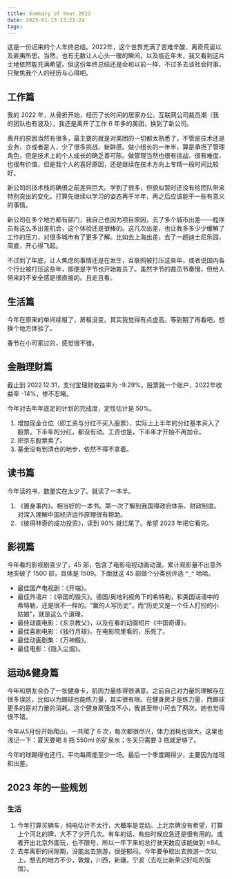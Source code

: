 ```yaml
---
title: Summary of Year 2022
date: 2023-01-15 13:21:24
tags:
---
```


这是一份迟来的个人年终总结。2022年，这个世界充满了苦难辛酸、离奇荒诞以及匪夷所思。当然，也有无数让人心头一暖的瞬间，以及临近年末，我又看到这片土地依然能充满希望。但这份年终总结还是会和以前一样，不过多去谈社会时事，只聚焦我个人的经历与心得吧。

## 工作篇

我的 2022 年，从骨折开始，经历了长时间的居家办公，互联网公司裁员潮（我的团队也有波及），我还是离开了工作 6 年多的美团，换到了新公司。

离开的原因当然有很多，最主要的就是对美团的一切都太熟悉了，不管是技术还是业务，亦或者是人，少了很多挑战、新鲜感。做小组长的一年半，算是承担了管理角色，但是技术上的个人成长的确乏善可陈。做管理当然也很有挑战、很有难度，也很有价值，但是我个人的喜好原因，还是继续在技术方向上专精一段时间比较好。

新公司的技术栈的确很之前差异巨大。学到了很多，但貌似暂时还没有给团队带来特别突出的变化。打算先继续以学习的姿态再干半年，再之后应该能干一些有意义的事情。

新公司在多个地方都有部门，我自己也因为项目原因，去了多个城市出差——程序员有这么多出差机会，这个体验还是很棒的。这几次出差，也让我多多少少缓解了工作的压力，对很多城市有了更多了解。比如去上海出差，去了一趟迪士尼乐园，简直，开心得飞起。

不过到了年底，让人焦虑的事情还是在发生，互联网被打压这些年，或者说国内各个行业被打压这些年，即便是字节也开始裁员了。虽然字节的裁员节奏慢，但给人带来的不安全感是很直接的。且走且看。

## 生活篇

今年在原来的单间续租了，房租没变。其实我觉得有点虚高。等到期了再看吧，想换个地方体验了。

春节在小可家过的，感觉很不错。


## 金融理财篇

截止到 2022.12.31，支付宝理财收益率为 -9.29%。股票就一个账户，2022年收益率 -14%，惨不忍睹。

今年对去年年底定的计划的完成度，定性估计是 50%。

1. 增加现金仓位（即工资与分红不买入股票），实际上上半年的分红基本买入了股票。下半年的分红，都没有动。工资也是，下半年才开始不再加仓。
2. 把京东股票卖了。
3. 基金没有到清仓的地步，依然不得不拿着。


## 读书篇

今年读的书，数量实在太少了。就读了一本半。

1. 《置身事内》。相当好的一本书。第一次了解到我国得政府体系、财政制度。对深入理解中国经济运作原理很有帮助。
2. 《彼得林奇的成功投资》，读到 90% 就烂尾了。希望 2023 年把它看完。


## 影视篇

今年看的影视剧变少了，45 部，包含了电影电视动画动漫。累计观影量不出意外地突破了 1500 部，具体是 1509。下面就这 45 部做个分类别评选 `^_^` 哈哈。

+ 最佳国产电视剧：《开端》。
+ 最佳外语片：《帝国的毁灭》。德国/奥地利视角下的希特勒，和美国话语中的希特勒，还是很不一样的。“赢的人写历史”，而“历史又是一个任人打扮的小姑娘”，就是这么个道理。
+ 最佳动画电影：《东京教父》，以及在看的动画短片《中国奇谭》。
+ 最佳喜剧电影：《独行月球》。在电影院里看的，乐死了。
+ 最佳动画剧集：《万神殿》。
+ 最佳电影：《隐入尘烟》。


## 运动&健身篇

今年和朋友合办了一张健身卡，肌肉力量练得很满意。之前自己对力量的理解存在很多误区，比如以为踢球也能练力量，其实很有限。在健身房才是练力量，而踢球更多的是对力量的消耗。这个健身房强度不小，我甚至带小可去了两次。她也觉得很不错。

今年从5月份开始爬山，一共爬了 6 次，每次都很尽兴，体力消耗也很大。这里也浅记一下：夏天要喝 8 瓶 550ml 的矿泉水；冬天只需要 3 瓶就足够了。

今年的球踢得也还行。平均每周能至少一场。最后一个季度踢得少，主要因为加班和出差。

## 2023 年的一些规划

### 生活

1. 今年打算买辆车，纯电估计不太行，大概率是混动。上北京牌没有希望，打算上个河北的牌，大不了少开几次。有车的话，有些时候应急还是很有用的。或者开出北京外面玩，也不限号，所以一年下来的总行驶天数应该能做到 ≥84。
2. 去年离职的间隙期，没能出去旅游，很是郁闷。今年要争取出去旅游一次以上。想去的地方不少，敦煌，川西，新疆，宁波（去吃比新荣记好吃的饭馆）。
